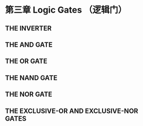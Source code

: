 # 第三章 Logic Gates （逻辑门）

## THE INVERTER

## THE AND GATE

## THE OR GATE

## THE NAND GATE

## THE NOR GATE

## THE EXCLUSIVE-OR AND EXCLUSIVE-NOR GATES